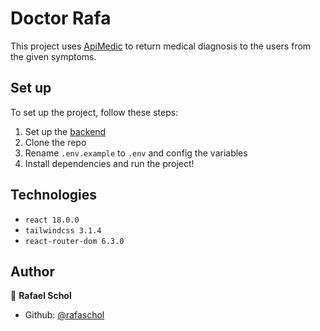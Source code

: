 # Doctor Rafa

This project uses [ApiMedic](https://apimedic.com/) to return medical diagnosis to the users from the given symptoms.

## Set up

To set up the project, follow these steps:

1. Set up the [backend](https://github.com/rafaschol/doctor_rafa_backend)
2. Clone the repo
3. Rename `.env.example` to `.env` and config the variables
4. Install dependencies and run the project!

## Technologies

- `react 18.0.0`
- `tailwindcss 3.1.4`
- `react-router-dom 6.3.0`

## Author

👤 **Rafael Schol**

- Github: [@rafaschol](https://github.com/rafaschol)
